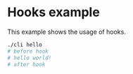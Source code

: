 # Hooks example

This example shows the usage of hooks.

```sh
./cli hello
# before hook
# hello world!
# after hook
```
